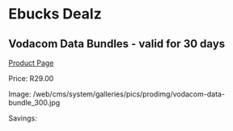 
# Ebucks Dealz
## Vodacom Data Bundles - valid for 30 days
[Product Page](https://www.ebucks.com/web/shop/productSelected.do?prodId=882583742&catId=300)

Price: R29.00

Image: /web/cms/system/galleries/pics/prodimg/vodacom-data-bundle_300.jpg

Savings: 


	